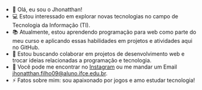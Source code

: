 - 👋 Olá, eu sou o Jhonatthan!
- 💻 Estou interessado em explorar novas tecnologias no campo de Tecnologia da Informação (TI).
- 📚 Atualmente, estou aprendendo programação para web como parte do meu curso e aplicando essas habilidades em projetos e atividades aqui no GitHub.
- 🤝 Estou buscando colaborar em projetos de desenvolvimento web e trocar ideias relacionadas a programação e tecnologia.
- 📧 Você pode me encontrar no [Instagram](https://www.instagram.com/jhonatthan.er/) ou me mandar um Email jhonatthan.filho09@aluno.ifce.edu.br.
- ⚡ Fatos sobre mim: sou apaixonado por jogos e amo estudar tecnologia!
